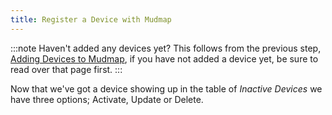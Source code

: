 ```yaml
---
title: Register a Device with Mudmap
---
```


:::note Haven't added any devices yet?
This follows from the previous step, [Adding Devices to Mudmap][adding], if 
you have not added a device yet, be sure to read over that page first.
:::

Now that we've got a device showing up in the table of *Inactive Devices* 
we have three options; Activate, Update or Delete.





[adding]: https://docs.mudmap.io/adding-the-device
